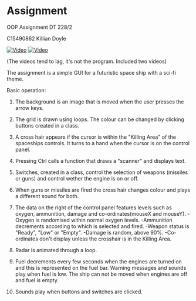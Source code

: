 # Assignment

OOP Assignment DT 228/2

C15490862 Killian Doyle

[![Video](http://img.youtube.com/vi/2oH3nGaAiOo/0.jpg)](http://www.youtube.com/watch?v=2oH3nGaAiOo)
[![Video](http://img.youtube.com/vi/e9it_bKlu74/0.jpg)](http://www.youtube.com/watch?v=e9it_bKlu74)

(The videos tend to lag, it's not the program. Included two videos)

The assignment is a simple GUI for a futuristic space ship with a sci-fi theme.

Basic operation:
1. The background is an image that is moved when the user presses the arrow keys.

2. The grid is drawn using loops. The colour can be changed by clicking buttons created in a class.

3. A cross hair appears if the cursor is within the "Killing Area" of the spaceships controls. It turns to a hand when the cursor is on the control panel.

4. Pressing Ctrl calls a function that draws a "scanner" and displays text.

5. Switches, created in a class, control the selection of weapons (missiles or guns) and control wether the engine is on or off.

6. When guns or missiles are fired the cross hair changes colour and plays a different sound for both.

7. The data on the right of the control panel features levels such as oxygen, ammunition, damage and co-ordinates(mouseX and mouseY).
	-Oxygen is randomised within normal oxygen levels.
	-Ammunition decrements according to which is selected and fired.
	-Weapon status is "Ready", "Low" or "Empty".
	-Damage is random, above 90%.
	-Co-ordinates don't display unless the crosshair is in the Killing Area.

8. Radar is animated through a loop.

9. Fuel decrements every few seconds when the engines are turned on and this is represented on the fuel bar. 
   Warning messages and sounds play when fuel is low. The ship can not be moved when engines are off and fuel is empty.

10. Sounds play when buttons and switches are clicked.